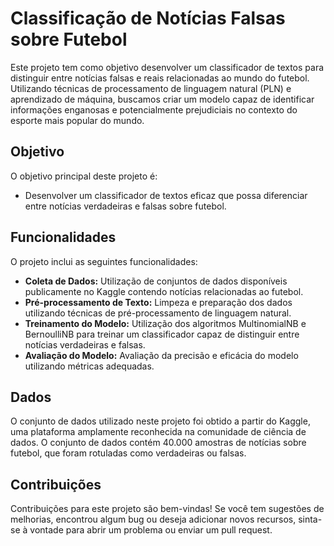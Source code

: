# Classificação de Notícias Falsas sobre Futebol
Este projeto tem como objetivo desenvolver um classificador de textos para distinguir entre notícias falsas e reais relacionadas ao mundo do futebol. Utilizando técnicas de processamento de linguagem natural (PLN) e aprendizado de máquina, buscamos criar um modelo capaz de identificar informações enganosas e potencialmente prejudiciais no contexto do esporte mais popular do mundo.

## Objetivo
O objetivo principal deste projeto é:

- Desenvolver um classificador de textos eficaz que possa diferenciar entre notícias verdadeiras e falsas sobre futebol.
  
## Funcionalidades
O projeto inclui as seguintes funcionalidades:

- **Coleta de Dados:** Utilização de conjuntos de dados disponíveis publicamente no Kaggle contendo notícias relacionadas ao futebol.
- **Pré-processamento de Texto:** Limpeza e preparação dos dados utilizando técnicas de pré-processamento de linguagem natural.
- **Treinamento do Modelo:** Utilização dos algoritmos MultinomialNB e BernoulliNB para treinar um classificador capaz de distinguir entre notícias verdadeiras e falsas.
- **Avaliação do Modelo:** Avaliação da precisão e eficácia do modelo utilizando métricas adequadas.

## Dados
O conjunto de dados utilizado neste projeto foi obtido a partir do Kaggle, uma plataforma amplamente reconhecida na comunidade de ciência de dados. O conjunto de dados contém 40.000 amostras de notícias sobre futebol, que foram rotuladas como verdadeiras ou falsas.

## Contribuições
Contribuições para este projeto são bem-vindas! Se você tem sugestões de melhorias, encontrou algum bug ou deseja adicionar novos recursos, sinta-se à vontade para abrir um problema ou enviar um pull request.
